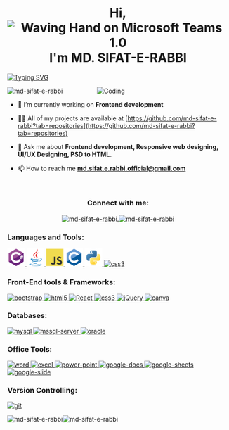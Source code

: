 <h1 align="center">Hi,<img src="https://em-content.zobj.net/source/microsoft-teams/337/waving-hand_1f44b.png" srcset="https://em-content.zobj.net/source/microsoft-teams/337/waving-hand_1f44b.png 2x" alt="Waving Hand on Microsoft Teams 1.0" width="60" height="60"> I'm MD. SIFAT-E-RABBI</h1>


<a href="https://git.io/typing-svg">
    <img src="https://readme-typing-svg.demolab.com?font=Fira+Code&weight=200&size=18&duration=5000&pause=&color=9AAD24&vCenter=true&multiline=true&width=475&height=60&lines=A+passionate+Frontend++Developer+with+ReactJS+;and+Bootstrap Web+app+developer+from+Bangladesh."
        alt="Typing SVG" />
</a>

<img align="right" alt="Coding" width="300"
    src="https://miro.medium.com/v2/resize:fit:720/format:webp/0*8HVwTXeE0s4ClEVp.jpeg">

<p align="left">
    <img src="https://komarev.com/ghpvc/?username=md-sifat-e-rabbi&label=Profile%20views&color=0e75b6&style=flat"
        alt="md-sifat-e-rabbi" />
</p>

- 🔭 I’m currently working on **Frontend development**

- 👨‍💻 All of my projects are available at [https://github.com/md-sifat-e-rabbi?tab=repositories](https://github.com/md-sifat-e-rabbi?tab=repositories)

- 💬 Ask me about **Frontend development, Responsive web designing, UI/UX Designing, PSD to HTML.**

- 📫 How to reach me **md.sifat.e.rabbi.official@gmail.com**

<br>

<h3 align="center">
    Connect with me:
</h3>
<p align="center">
    <a href="https://github.com/md-sifat-e-rabbi" target="blank">
        <img align="center"
            src="https://raw.githubusercontent.com/rahuldkjain/github-profile-readme-generator/master/src/images/icons/Social/github.svg"
            alt="md-sifat-e-rabbi" height="30" width="40" />
    </a>
    <a href="https://www.linkedin.com/in/md-sifat-e-rabbi-08ab76268/" target="blank">
        <img align="center"
            src="https://raw.githubusercontent.com/rahuldkjain/github-profile-readme-generator/master/src/images/icons/Social/linked-in-alt.svg"
            alt="md-sifat-e-rabbi" height="30" width="40" />
    </a>
</p>

<h3 align="left">
    Languages and Tools:
</h3>
<p align="left">
    <a href="https://www.w3schools.com/cs/" target="_blank" rel="noreferrer">
        <img src="https://raw.githubusercontent.com/devicons/devicon/master/icons/csharp/csharp-original.svg"
            alt="csharp" width="40" height="40" />
    </a>
    <a href="https://www.java.com" target="_blank" rel="noreferrer">
        <img src="https://raw.githubusercontent.com/devicons/devicon/master/icons/java/java-original.svg" alt="java"
            width="40" height="40" /> 
    </a>
    <a href="https://developer.mozilla.org/en-US/docs/Web/JavaScript" target="_blank" rel="noreferrer">
        <img src="https://raw.githubusercontent.com/devicons/devicon/master/icons/javascript/javascript-original.svg"
            alt="javascript" width="40" height="40" />
    </a>
    <a href="https://www.cprogramming.com/" target="_blank" rel="noreferrer">
        <img src="https://raw.githubusercontent.com/devicons/devicon/master/icons/c/c-original.svg" alt="c" width="40"
            height="40" />
    </a>
    <a href="https://www.python.org" target="_blank" rel="noreferrer">
        <img src="https://raw.githubusercontent.com/devicons/devicon/master/icons/python/python-original.svg"
            alt="python" width="40" height="40" />
    </a>
    <a href="https://www.php.net/" target="_blank" rel="noreferrer">
        <img src="https://cdn.jsdelivr.net/gh/devicons/devicon/icons/php/php-original.svg"
            alt="css3" width="40" height="40" />
    </a>
</p>


<h3 align="left">
    Front-End tools & Frameworks:
</h3>
<p align="left">
    <a href="https://getbootstrap.com" target="_blank" rel="noreferrer">
        <img src="https://cdn.jsdelivr.net/gh/devicons/devicon/icons/bootstrap/bootstrap-original.svg"
            alt="bootstrap" width="40" height="40" />
    </a>
    <a href="https://www.w3schools.com/html/" target="_blank" rel="noreferrer">
        <img src="https://cdn.jsdelivr.net/gh/devicons/devicon/icons/html5/html5-original.svg"
            alt="html5" width="40" height="40" />
    </a>
    <a href="https://reactjs.org/" target="_blank" rel="noreferrer">
        <img src="https://as2.ftcdn.net/v2/jpg/05/46/26/87/1000_F_546268711_DJZTpEVM4P2QxzbidwoLLHtc5q8ICLIh.jpg"  
             alt="React" 
             class="shrinkToFit" width="40" height="40">
    </a>
    <a href="https://www.w3schools.com/css/" target="_blank" rel="noreferrer">
        <img src="https://cdn.jsdelivr.net/gh/devicons/devicon/icons/css3/css3-original.svg"
            alt="css3" width="40" height="40" />
    </a>
    <a href="https://www.w3schools.com/jquery/default.asp" target="_blank" rel="noreferrer">
        <img src="https://as1.ftcdn.net/v2/jpg/04/95/82/72/1000_F_495827259_kqYqKFSH8c7LWJqHvC9NWzVqfgcLxTjx.jpg" 
             alt="jQuery" width="40" height="40">
    </a>
    <a href="https://www.canva.com/" target="_blank" rel="noreferrer">
        <img src="https://img.icons8.com/fluency/512/canva.png" 
             alt="canva" width="40" height="40">
    </a>
    
</p>


<h3 align="left">
    Databases:
</h3>
<p align="left">
    <a href="https://www.mysql.com/" target="_blank" rel="noreferrer">
        <img src="https://img.icons8.com/fluency/512/mysql-logo.png"
            alt="mysql" width="40" height="40" />
    </a>
    <a href="https://www.sql.org/" target="_blank" rel="noreferrer">
        <img src="https://img.icons8.com/color/512/microsoft-sql-server.png"
            alt="mssql-server" width="40" height="40" />
    </a>
    <a href="https://www.postgresql.org/" target="_blank" rel="noreferrer">
        <img src="https://img.icons8.com/color/512/oracle-logo.png"
            alt="oracle" width="40" height="40" />
    </a>
</p>


<h3 align="left">
    Office Tools:
</h3>
<p align="left">
    <a href="https://www.microsoft.com/en/microsoft-365?ocid=oo_support_mix_marvel_ups_support_uhfbannerm365&rtc=1" target="_blank" rel="noreferrer">
        <img src="https://img.icons8.com/color/512/ms-word.png" alt="word" width="40"
            height="40" />
    </a>
    <a href="https://www.microsoft.com/en-ww/microsoft-365/word?market=bd" target="_blank" rel="noreferrer">
        <img src="https://img.icons8.com/color/512/ms-excel.png"
            alt="excel" width="40" height="40" />
    </a>
    <a href="https://www.microsoft.com/en/microsoft-365?ocid=oo_support_mix_marvel_ups_support_uhfbannerm365&rtc=1" target="_blank" rel="noreferrer">
        <img src="https://img.icons8.com/color/512/ms-powerpoint--v1.png"
            alt="power-point" width="40" height="40" />
    </a>
    <a href="https://www.google.com/docs/about/" target="_blank" rel="noreferrer">
         <img src="https://img.icons8.com/color/512/google-docs--v2.png"
           alt="google-docs" width="40" height="40" />
    </a>
    <a href="https://www.google.com/sheets/about/" target="_blank" rel="noreferrer">
         <img src="https://img.icons8.com/fluency/512/google-sheets.png"
           alt="google-sheets" width="40" height="40" />
    </a>
    <a href="https://www.google.com/slides/about/" target="_blank" rel="noreferrer">
         <img src="https://img.icons8.com/color/512/google-slides.png"
           alt="google-slide" width="40" height="40" />
    </a>

</p>

<h3 align="left">
    Version Controlling:
</h3>
<p align="left">
    <a href="https://git-scm.com/" target="_blank" rel="noreferrer">
        <img src="https://www.vectorlogo.zone/logos/git-scm/git-scm-icon.svg" alt="git" width="40" height="40" />
    </a>
</p>

<p>
    <img align="left"
        src="https://github-readme-stats.vercel.app/api?username=md-sifat-e-rabbi&show_icons=true&locale=en&hide=contribs,prs&theme=tokyonight"
        alt="md-sifat-e-rabbi">
</p>
<p>
    <img align="left" src="https://github-readme-streak-stats.herokuapp.com/?user=md-sifat-e-rabbi&theme=merko"
        alt="md-sifat-e-rabbi">
</p>
                                            
                                        




